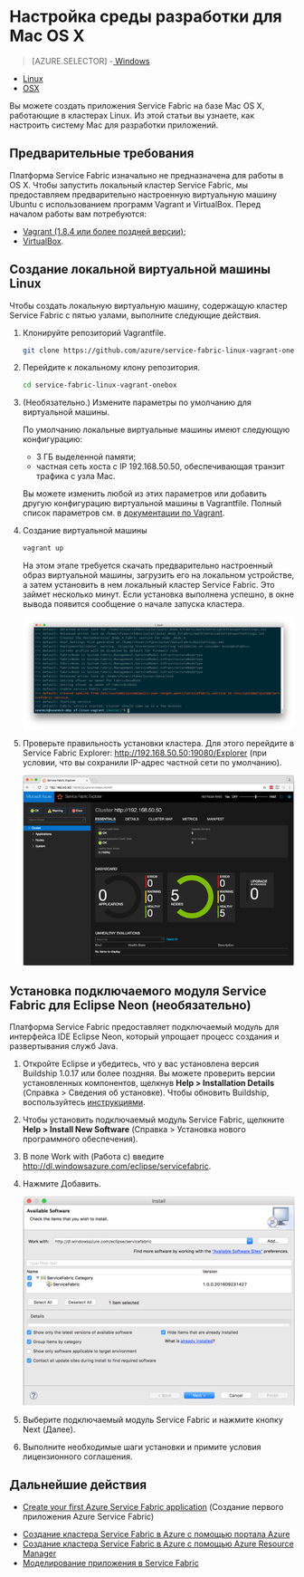 <properties
   pageTitle="Настройка среды разработки для Mac OS X | Microsoft Azure"
   description="Установите среду выполнения, пакет SDK и инструменты и создайте локальный кластер разработки. После завершения установки вы сможете создавать приложения на базе Mac OS X."
   services="service-fabric"
   documentationCenter=".net"
   authors="seanmck"
   manager="timlt"
   editor=""/>

<tags
   ms.service="service-fabric"
   ms.devlang="dotNet"
   ms.topic="get-started-article"
   ms.tgt_pltfrm="NA"
   ms.workload="NA"
   ms.date="09/25/2016"
   ms.author="seanmck"/>

# Настройка среды разработки для Mac OS X

> [AZURE.SELECTOR]
-[ Windows](service-fabric-get-started.md)
- [Linux](service-fabric-get-started-linux.md)
- [OSX](service-fabric-get-started-mac.md)

Вы можете создать приложения Service Fabric на базе Mac OS X, работающие в кластерах Linux. Из этой статьи вы узнаете, как настроить систему Mac для разработки приложений.

## Предварительные требования

Платформа Service Fabric изначально не предназначена для работы в OS X. Чтобы запустить локальный кластер Service Fabric, мы предоставляем предварительно настроенную виртуальную машину Ubuntu с использованием программ Vagrant и VirtualBox. Перед началом работы вам потребуются:

- [Vagrant (1.8.4 или более поздней версии)](http://wwww.vagrantup.com/downloads);
- [VirtualBox](http://www.virtualbox.org/wiki/Downloads).

## Создание локальной виртуальной машины Linux

Чтобы создать локальную виртуальную машину, содержащую кластер Service Fabric с пятью узлами, выполните следующие действия.

1. Клонируйте репозиторий Vagrantfile.

    ```bash
    git clone https://github.com/azure/service-fabric-linux-vagrant-onebox.git
    ```

2. Перейдите к локальному клону репозитория.

    ```bash
    cd service-fabric-linux-vagrant-onebox
    ```

3. (Необязательно.) Измените параметры по умолчанию для виртуальной машины.

    По умолчанию локальные виртуальные машины имеют следующую конфигурацию:

    - 3 ГБ выделенной памяти;
    - частная сеть хоста с IP 192.168.50.50, обеспечивающая транзит трафика с узла Mac.

    Вы можете изменить любой из этих параметров или добавить другую конфигурацию виртуальной машины в Vagrantfile. Полный список параметров см. в [документации по Vagrant](http://www.vagrantup.com/docs).

4. Создание виртуальной машины

    ```bash
    vagrant up
    ```

    На этом этапе требуется скачать предварительно настроенный образ виртуальной машины, загрузить его на локальном устройстве, а затем установить в нем локальный кластер Service Fabric. Это займет несколько минут. Если установка выполнена успешно, в окне вывода появится сообщение о начале запуска кластера.

    ![Начало установки кластера после подготовки виртуальной машины][cluster-setup-script]

5. Проверьте правильность установки кластера. Для этого перейдите в Service Fabric Explorer: http://192.168.50.50:19080/Explorer (при условии, что вы сохранили IP-адрес частной сети по умолчанию).

    ![Вид Service Fabric Explorer с узла Mac][sfx-mac]


## Установка подключаемого модуля Service Fabric для Eclipse Neon (необязательно)

Платформа Service Fabric предоставляет подключаемый модуль для интерфейса IDE Eclipse Neon, который упрощает процесс создания и развертывания служб Java.

1. Откройте Eclipse и убедитесь, что у вас установлена версия Buildship 1.0.17 или более поздняя. Вы можете проверить версии установленных компонентов, щелкнув **Help > Installation Details** (Справка > Сведения об установке). Чтобы обновить Buildship, воспользуйтесь [инструкциями][buildship-update].

2. Чтобы установить подключаемый модуль Service Fabric, щелкните **Help > Install New Software** (Справка > Установка нового программного обеспечения).

3. В поле Work with (Работа с) введите http://dl.windowsazure.com/eclipse/servicefabric.

4. Нажмите Добавить.

    ![Подключаемый модуль Eclipse Neon для Service Fabric][sf-eclipse-plugin-install]

5. Выберите подключаемый модуль Service Fabric и нажмите кнопку Next (Далее).

6. Выполните необходимые шаги установки и примите условия лицензионного соглашения.

## Дальнейшие действия

- [Create your first Azure Service Fabric application](service-fabric-create-your-first-linux-application-with-java.md) (Создание первого приложения Azure Service Fabric)

<!-- Links -->

- [Создание кластера Service Fabric в Azure с помощью портала Azure](service-fabric-cluster-creation-via-portal.md)
- [Создание кластера Service Fabric в Azure с помощью Azure Resource Manager](service-fabric-cluster-creation-via-arm.md)
- [Моделирование приложения в Service Fabric](service-fabric-application-model.md)

<!-- Images -->
[cluster-setup-script]: ./media/service-fabric-get-started-mac/cluster-setup-mac.png
[sfx-mac]: ./media/service-fabric-get-started-mac/sfx-mac.png
[sf-eclipse-plugin-install]: ./media/service-fabric-get-started-mac/sf-eclipse-plugin-install.png
[buildship-update]: https://projects.eclipse.org/projects/tools.buildship

<!---HONumber=AcomDC_0928_2016-->